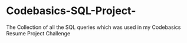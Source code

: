 # Codebasics-SQL-Project-
The Collection of all the SQL queries which was used in my Codebasics Resume Project Challenge 
